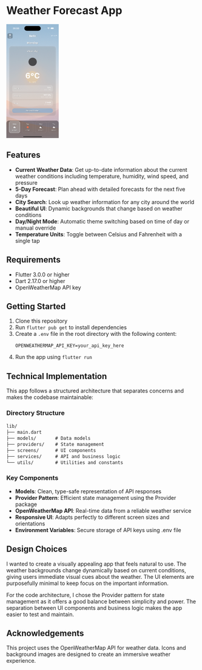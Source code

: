 # Weather Forecast App

<img src="screenshots/app_screenshot.png" alt="Weather App Screenshot" style="max-height: 300px;">

## Features

- **Current Weather Data**: Get up-to-date information about the current weather conditions including temperature, humidity, wind speed, and pressure
- **5-Day Forecast**: Plan ahead with detailed forecasts for the next five days
- **City Search**: Look up weather information for any city around the world
- **Beautiful UI**: Dynamic backgrounds that change based on weather conditions
- **Day/Night Mode**: Automatic theme switching based on time of day or manual override
- **Temperature Units**: Toggle between Celsius and Fahrenheit with a single tap

## Requirements

- Flutter 3.0.0 or higher
- Dart 2.17.0 or higher
- OpenWeatherMap API key

## Getting Started

1. Clone this repository
2. Run `flutter pub get` to install dependencies
3. Create a `.env` file in the root directory with the following content:
   ```
   OPENWEATHERMAP_API_KEY=your_api_key_here
   ```
4. Run the app using `flutter run`

## Technical Implementation

This app follows a structured architecture that separates concerns and makes the codebase maintainable:

### Directory Structure

```
lib/
├── main.dart
├── models/       # Data models
├── providers/    # State management
├── screens/      # UI components
├── services/     # API and business logic
└── utils/        # Utilities and constants
```

### Key Components

- **Models**: Clean, type-safe representation of API responses
- **Provider Pattern**: Efficient state management using the Provider package
- **OpenWeatherMap API**: Real-time data from a reliable weather service
- **Responsive UI**: Adapts perfectly to different screen sizes and orientations
- **Environment Variables**: Secure storage of API keys using .env file

## Design Choices

I wanted to create a visually appealing app that feels natural to use. The weather backgrounds change dynamically based on current conditions, giving users immediate visual cues about the weather. The UI elements are purposefully minimal to keep focus on the important information.

For the code architecture, I chose the Provider pattern for state management as it offers a good balance between simplicity and power. The separation between UI components and business logic makes the app easier to test and maintain.

## Acknowledgements

This project uses the OpenWeatherMap API for weather data. Icons and background images are designed to create an immersive weather experience.
